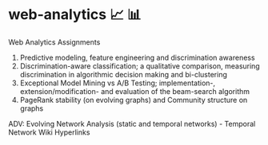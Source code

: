 # web-analytics :chart_with_upwards_trend: :bar_chart:
Web Analytics Assignments

1. Predictive modeling, feature engineering and discrimination awareness
2. Discrimination-aware classification; a qualitative comparison, measuring discrimination in algorithmic decision making and bi-clustering
3. Exceptional Model Mining vs A/B Testing; implementation-, extension/modification- and evaluation of the beam-search algorithm
4. PageRank stability (on evolving graphs) and Community structure on graphs

ADV: Evolving Network Analysis (static and temporal networks) - Temporal Network Wiki Hyperlinks
